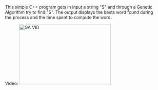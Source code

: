 This simple C++ program gets in input a string "S" and through a Genetic Algorithm try to find "S". The output displays the bests word found during the process and the time spent to compute the word.

Video:
<a href="http://www.youtube.com/watch?feature=player_embedded&v=4FiGQPR92ck
" target="_blank"><img src="http://img.youtube.com/vi/4FiGQPR92ck/0.jpg" 
alt="GA VID" width="300" height="200"/></a>
